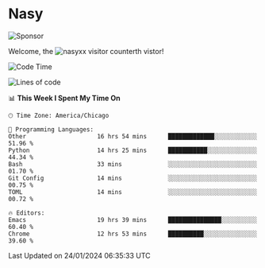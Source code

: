 # Nasy

<!--
<p align="center">
<img height="200" src="https://github-readme-stats.vercel.app/api?username=nasyxx&count_private=true&show_icons=true&theme=dracula&include_all_commits=true"/>
<img height="200" src="https://github-readme-stats.vercel.app/api/top-langs/?username=nasyxx&theme=dracula&hide=html,jupyter+notebook&count_private=true&show_icons=true"/>
</p>

  
----------------
-->

![Sponsor](https://img.shields.io/static/v1.svg?label=Sponsor&message=%E2%9D%A4&logo=GitHub&style=flat&color=pink)
 
Welcome, the ![nasyxx visitor counter](https://count.getloli.com/get/@nasyxx?theme=rule34)th vistor!
 
<!--START_SECTION:waka-->
![Code Time](http://img.shields.io/badge/Code%20Time-4%2C257%20hrs%2014%20mins-blue)

![Lines of code](https://img.shields.io/badge/From%20Hello%20World%20I%27ve%20Written-6.3%20million%20lines%20of%20code-blue)

📊 **This Week I Spent My Time On** 

```text
🕑︎ Time Zone: America/Chicago

💬 Programming Languages: 
Other                    16 hrs 54 mins      █████████████░░░░░░░░░░░░   51.96 % 
Python                   14 hrs 25 mins      ███████████░░░░░░░░░░░░░░   44.34 % 
Bash                     33 mins             ░░░░░░░░░░░░░░░░░░░░░░░░░   01.70 % 
Git Config               14 mins             ░░░░░░░░░░░░░░░░░░░░░░░░░   00.75 % 
TOML                     14 mins             ░░░░░░░░░░░░░░░░░░░░░░░░░   00.72 % 

🔥 Editors: 
Emacs                    19 hrs 39 mins      ███████████████░░░░░░░░░░   60.40 % 
Chrome                   12 hrs 53 mins      ██████████░░░░░░░░░░░░░░░   39.60 % 
```


 Last Updated on 24/01/2024 06:35:33 UTC
<!--END_SECTION:waka-->

<!-- ![visitors](https://visitor-badge.laobi.icu/badge?page_id=nasyxx.nasyxx) -->
